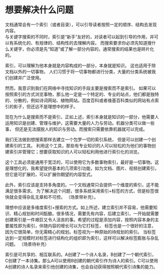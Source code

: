 # 想要解决什么问题
文档通常会有一个索引（或者目录），可以引导读者按照一定的顺序、结构去发现内容。  
与关键字搜索的不同时，索引是“新手”友好的，对读者可以起到引导的作用，并可以有系统化的、有规律的、结构性的去理解内容。
而搜索要求你必须先知道搜什么关键字，你必须是先“知道”或了解一部分内容的，通常搜索的结果也是碎片化的。

索引，可以理解为他本身就是内容构成的一部分，本身就是知识。
这也适用于除文档以外的一切事物， 人们习惯于将一切事物都进行分类，大量的分类系统被我们创建并广泛使用。  

然而，我意识到我们在网络中寻找知识的手段主要是搜索而不是索引。 如果可以按照索引的方式浏览事物，那么他一定是一个特定的、专业的站点，他们都是独特的、分散的，例如诗词网站、植物网站。百度百科或者维基百科类似的网站有点索引的影子，但还远不是理想中的样子。

现在为什么是搜索而不是索引，正如上述，索引本身就是知识的一部分，他需要人运用知识是创建、管理与维护，这需要大量的人力与劳动。机器分类可以做一些事， 但还是无法摆脱人的知识与劳动。而搜索只需要依靠机器就可以完成。

我们无法做到想搜索那样去建立一个包罗一切的索引系统， 但是可以创建一个创建索引的工具。 利用这个工具，那些有专业知识的人可以轻松的为他们的事物创建索引并管理它；想要获取知识的人可以轻松利用他进行索引化的浏览。

这个工具必须是通用于宽泛的，可以使用它为多数事物索引，最好是一切事物。这是理想化的，我希望提供基本的几项索引功能，如为文档、图片、视频创建索引，但它是可扩展的，可以扩展你期望的内容型式。

此外，索引应该是支持多角度的。一个文档通常只会提供一个维度的索引，这不能满足很多需求。 为了解决这个问题，很多系统采用索引+标签的方式，但是标签很快就会变得杂乱无章和不可控。
（场景带补充）。

理想中应该是多维度索引+搜索的方式。如上所述，建立索引并不容易，他需要知识、精心规划和时间酝酿。很多情况，需要先有内容，后建立索引，一开始就需要创建索引是一件艰巨又令人沮丧的事。希望的过程是添加内容，按照内容本身的主要属性即为索引，伴随内容的增长可以为它打标签， 标签也是一个很好的注意，因为它很简单，你无需精心的规划。标签视为一种原始的待规划的索引。 当标签达到一定规模时对标签进行结构化的组织即为索引，这样可以解决标签膨胀与杂乱问题。
（场景待补充）

索引是可共享的、相互联系的。A创建了一个诗人名录，B创建了一个朝代索引，C创建了一本诗集。那么A可以使用B创建的朝代索引作为诗人的索引。C可以使用A创建的诗人名录来索引他创建的诗集，也会自动获得按照朝代索引诗集的能力。
